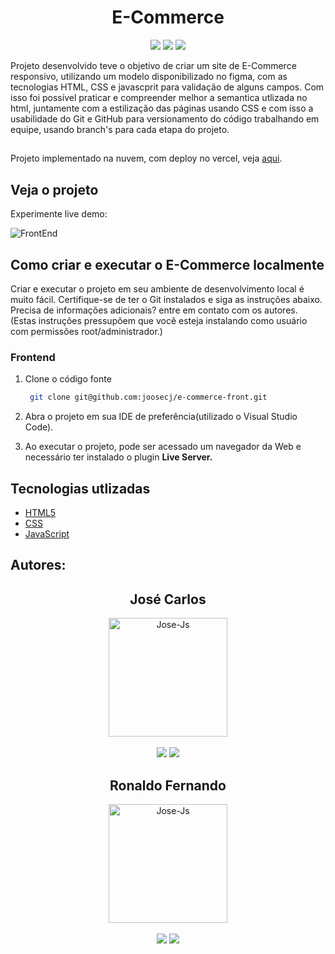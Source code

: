 <h1 align="center">E-Commerce</h1>

<p align='center'> 
    <img src="https://img.shields.io/badge/HTML5-E34F26?style=for-the-badge&logo=html5&logoColor=white"/>
    <img src="https://img.shields.io/badge/CSS3-1572B6?style=for-the-badge&logo=css3&logoColor=white">
    <img src="https://img.shields.io/badge/JavaScript-323330?style=for-the-badge&logo=javascript&logoColor=F7DF1E">
</p>

Projeto desenvolvido teve o objetivo de criar um site de E-Commerce responsivo, utilizando um modelo disponibilizado no figma, com as tecnologias HTML, CSS e javascprit para validação de alguns campos.
Com isso foi possível praticar e compreender melhor a semantica utlizada no html, juntamente com a estilização das páginas usando CSS e com isso a usabilidade do Git e GitHub para versionamento do código trabalhando em equipe, usando branch's para cada etapa do projeto. 
##
Projeto implementado na nuvem, com deploy no vercel, veja [aqui](https://e-commerce-front-dun.vercel.app/).

## Veja o projeto
Experimente live demo:

![FrontEnd](https://i.imgur.com/z77HcBS.gif)



## Como criar e executar o E-Commerce localmente

Criar e executar o projeto em seu ambiente de desenvolvimento local é muito fácil. Certifique-se de ter o Git instalados e siga as instruções abaixo. Precisa de informações adicionais? entre em contato com os autores. 
(Estas instruções pressupõem que você esteja instalando como usuário com permissões root/administrador.)

### Frontend

1. Clone o código fonte
   ```bash
    git clone git@github.com:joosecj/e-commerce-front.git
   ```

2. Abra o projeto em sua IDE de preferência(utilizado o Visual Studio Code).

3. Ao executar o projeto, pode ser acessado um navegador da Web e necessário ter instalado o plugin **Live Server.**


## Tecnologias utlizadas

- [HTML5](https://developer.mozilla.org/en-US/docs/Glossary/HTML5)
- [CSS](https://developer.mozilla.org/en-US/docs/Web/CSS)
- [JavaScript](https://developer.mozilla.org/en-US/docs/Web/JavaScript)

## Autores: 

   <div align="center">
   <h2>José Carlos</h2>
      <img align="center" alt="Jose-Js" height="190" width="190" src="https://avatars.githubusercontent.com/u/100246121?s=400&u=b15a545fb2c49f97f84e25aa0520b8b525631384&v=4">
   </div>
   </br>
   <div align="center">
      <a href = "mailto:josecarloscjj@gmail.com"><img src="https://img.shields.io/badge/-Gmail-%23333?style=for-the-badge&logo=gmail&logoColor=white" target="_blank"></a>
      <a href="https://www.linkedin.com/in/joosecj-dev/" target="_blank"><img src="https://img.shields.io/badge/-LinkedIn-%230077B5?style=for-the-badge&logo=linkedin&logoColor=white" target="_blank"></a> 
   </div>

##

   <div align="center">
   <h2>Ronaldo Fernando</h2>
      <img align="center" alt="Jose-Js" height="190" width="190" src="https://avatars.githubusercontent.com/u/106849953?v=4" >
   </div>
   </br>
   <div align="center">
      <a href = "mailto:ronaldof16@hotmail.com"><img src="https://img.shields.io/badge/-Gmail-%23333?style=for-the-badge&logo=gmail&logoColor=white" target="_blank"></a>
      <a href="https://www.linkedin.com/in/ronaldof16/" target="_blank"><img src="https://img.shields.io/badge/-LinkedIn-%230077B5?style=for-the-badge&logo=linkedin&logoColor=white" target="_blank"></a> 
   </div>